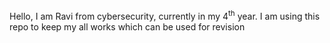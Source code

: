 Hello, I am Ravi from cybersecurity, currently in my 4<sup>th</sup> year.
I am using this repo to keep my all works which can be used for revision

 
 
